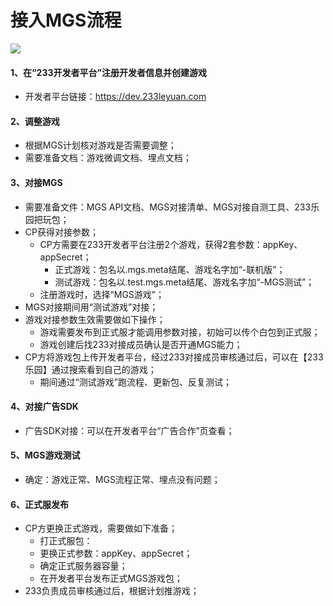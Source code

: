 # 接入MGS流程
![](https://cdn.233xyx.com/1617072660829_407.png)

#### 1、在“233开发者平台”注册开发者信息并创建游戏
  - 开发者平台链接：https://dev.233leyuan.com

#### 2、调整游戏
  - 根据MGS计划核对游戏是否需要调整；
  - 需要准备文档：游戏微调文档、埋点文档；

#### 3、对接MGS
  - 需要准备文件：MGS API文档、MGS对接清单、MGS对接自测工具、233乐园把玩包；
  - CP获得对接参数；
    - CP方需要在233开发者平台注册2个游戏，获得2套参数：appKey、appSecret；
      - 正式游戏：包名以.mgs.meta结尾、游戏名字加“-联机版”；
      - 测试游戏：包名以.test.mgs.meta结尾、游戏名字加“-MGS测试”；
    - 注册游戏时，选择“MGS游戏”；
  - MGS对接期间用“测试游戏”对接；
  - 游戏对接参数生效需要做如下操作；
    - 游戏需要发布到正式服才能调用参数对接，初始可以传个白包到正式服；
    - 游戏创建后找233对接成员确认是否开通MGS能力；
  - CP方将游戏包上传开发者平台，经过233对接成员审核通过后，可以在【233乐园】通过搜索看到自己的游戏；
    - 期间通过“测试游戏”跑流程、更新包、反复测试；

#### 4、对接广告SDK
  - 广告SDK对接：可以在开发者平台“广告合作”页查看；

#### 5、MGS游戏测试
  - 确定：游戏正常、MGS流程正常、埋点没有问题；

#### 6、正式服发布
  - CP方更换正式游戏，需要做如下准备；
    - 打正式服包：
    - 更换正式参数：appKey、appSecret；
    - 确定正式服务器容量；
    - 在开发者平台发布正式MGS游戏包；
  - 233负责成员审核通过后，根据计划推游戏；
